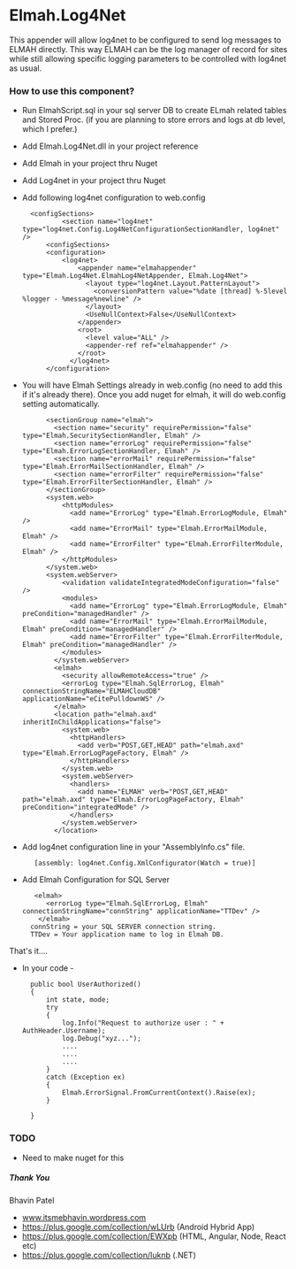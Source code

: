 # Elmah.Log4Net
This appender will allow log4net to be configured to send log messages to ELMAH directly. This way ELMAH can be the log manager of record for sites while still allowing specific logging parameters to be controlled with log4net as usual.

### How to use this component?
- Run ElmahScript.sql in your sql server DB to create ELmah related tables and Stored Proc. (if you are planning to store errors and logs at db level, which I prefer.)
- Add Elmah.Log4Net.dll in your project reference
- Add Elmah in your project thru Nuget
- Add Log4net in your project thru Nuget
- Add following log4net configuration to web.config

        <configSections>
                <section name="log4net" type="log4net.Config.Log4NetConfigurationSectionHandler, log4net" />
            <configSections>
            <configuration>
                <log4net>
                    <appender name="elmahappender" type="Elmah.Log4Net.ElmahLog4NetAppender, Elmah.Log4Net">
                      <layout type="log4net.Layout.PatternLayout">
                        <conversionPattern value="%date [thread] %-5level %logger - %message%newline" />
                      </layout>
                      <UseNullContext>False</UseNullContext>
                    </appender>
                    <root>
                      <level value="ALL" />
                      <appender-ref ref="elmahappender" />
                    </root>
                  </log4net>
            </configuration>
    
- You will have Elmah Settings already in web.config (no need to add this if it's already there). Once you add nuget for elmah, it will do web.config setting automatically.
   
            <sectionGroup name="elmah">
              <section name="security" requirePermission="false" type="Elmah.SecuritySectionHandler, Elmah" />
              <section name="errorLog" requirePermission="false" type="Elmah.ErrorLogSectionHandler, Elmah" />
              <section name="errorMail" requirePermission="false" type="Elmah.ErrorMailSectionHandler, Elmah" />
              <section name="errorFilter" requirePermission="false" type="Elmah.ErrorFilterSectionHandler, Elmah" />
            </sectionGroup>
            <system.web>
                <httpModules>
                  <add name="ErrorLog" type="Elmah.ErrorLogModule, Elmah" />
                  <add name="ErrorMail" type="Elmah.ErrorMailModule, Elmah" />
                  <add name="ErrorFilter" type="Elmah.ErrorFilterModule, Elmah" />
                </httpModules>
            </system.web>
            <system.webServer>
                <validation validateIntegratedModeConfiguration="false" />
                <modules>
                  <add name="ErrorLog" type="Elmah.ErrorLogModule, Elmah" preCondition="managedHandler" />
                  <add name="ErrorMail" type="Elmah.ErrorMailModule, Elmah" preCondition="managedHandler" />
                  <add name="ErrorFilter" type="Elmah.ErrorFilterModule, Elmah" preCondition="managedHandler" />
                </modules>
              </system.webServer>
              <elmah>
                <security allowRemoteAccess="true" />
                <errorLog type="Elmah.SqlErrorLog, Elmah" connectionStringName="ELMAHCloudDB" applicationName="eCitePulldownWS" />
              </elmah>
              <location path="elmah.axd" inheritInChildApplications="false">
                <system.web>
                  <httpHandlers>
                    <add verb="POST,GET,HEAD" path="elmah.axd" type="Elmah.ErrorLogPageFactory, Elmah" />
                  </httpHandlers>
                </system.web>
                <system.webServer>
                  <handlers>
                    <add name="ELMAH" verb="POST,GET,HEAD" path="elmah.axd" type="Elmah.ErrorLogPageFactory, Elmah" preCondition="integratedMode" />
                  </handlers>
                </system.webServer>
              </location>

- Add log4net configuration line in your "AssemblyInfo.cs" file.
    
         [assembly: log4net.Config.XmlConfigurator(Watch = true)]

- Add Elmah Configuration for SQL Server

         <elmah>
            <errorLog type="Elmah.SqlErrorLog, Elmah" connectionStringName="connString" applicationName="TTDev" />
          </elmah>
        connString = your SQL SERVER connection string.
        TTDev = Your application name to log in Elmah DB.

That's it....    

- In your code - 
        
        public bool UserAuthorized()
        {
            int state, mode;
            try
            {
                log.Info("Request to authorize user : " + AuthHeader.Username);
                log.Debug("xyz...");
                ....
                ....
                ....
            }
            catch (Exception ex)
            {
                Elmah.ErrorSignal.FromCurrentContext().Raise(ex);
            }
            
        }


### TODO
- Need to make nuget for this

##### Thank You 
Bhavin Patel
- www.itsmebhavin.wordpress.com
- https://plus.google.com/collection/wLUrb (Android Hybrid App)
- https://plus.google.com/collection/EWXpb (HTML, Angular, Node, React etc)
- https://plus.google.com/collection/Iuknb (.NET)






